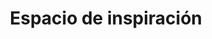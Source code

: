 ---
title :  "Espacio de inspiración"
id : "ponencias"
slug: inspiracion
col: 3
n: 4
clavecsv: Semiplenarios
---